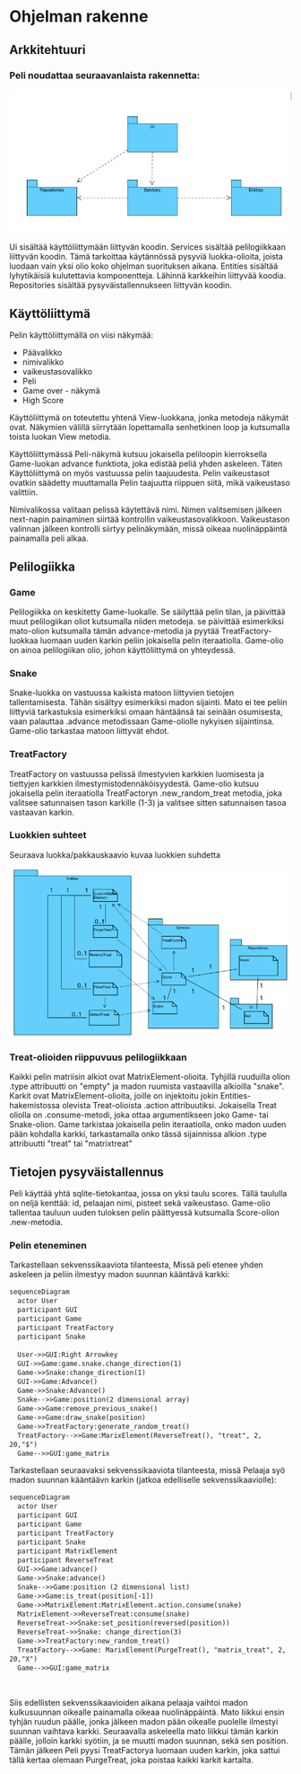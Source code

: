 # Ohjelman rakenne

## Arkkitehtuuri

### Peli noudattaa seuraavanlaista rakennetta:

![Pakkauskaavio](./kuvat/pakkauskaavio.png)

Ui sisältää käyttöliittymään liittyvän koodin. Services sisältää pelilogiikkaan liittyvän koodin. Tämä tarkoittaa käytännössä pysyviä luokka-olioita, joista luodaan vain yksi olio koko ohjelman suorituksen aikana. Entities sisältää lyhytikäisiä kulutettavia komponentteja. Lähinnä karkkeihin liittyvää koodia. Repositories sisältää pysyväistallennukseen liittyvän koodin.

## Käyttöliittymä
Pelin käyttöliittymällä on viisi näkymää:
- Päävalikko
- nimivalikko
- vaikeustasovalikko
- Peli
- Game over - näkymä
- High Score

Käyttöliittymä on toteutettu yhtenä View-luokkana, jonka metodeja näkymät ovat. Näkymien välillä siirrytään lopettamalla senhetkinen loop ja kutsumalla toista luokan View metodia.

Käyttöliittymässä Peli-näkymä kutsuu jokaisella peliloopin kierroksella Game-luokan advance funktiota, joka edistää peliä yhden askeleen. Täten Käyttöliittymä on myös vastuussa pelin taajuudesta. Pelin vaikeustasot ovatkin säädetty muuttamalla Pelin taajuutta riippuen siitä, mikä vaikeustaso valittiin.

Nimivalikossa valitaan pelissä käytettävä nimi. Nimen valitsemisen jälkeen next-napin painaminen siirtää kontrollin vaikeustasovalikkoon.
Vaikeustason valinnan jälkeen kontrolli siirtyy pelinäkymään, missä oikeaa nuolinäppäintä painamalla peli alkaa.

## Pelilogiikka

### Game
Pelilogiikka on keskitetty Game-luokalle. Se säilyttää pelin tilan, ja päivittää muut pelilogiikan oliot kutsumalla niiden metodeja. se päivittää esimerkiksi mato-olion kutsumalla tämän advance-metodia ja pyytää TreatFactory-luokkaa luomaan uuden karkin peliin jokaisella pelin iteraatiolla. Game-olio on ainoa pelilogiikan olio, johon käyttöliittymä on yhteydessä.

### Snake
Snake-luokka on vastuussa kaikista matoon liittyvien tietojen tallentamisesta. Tähän sisältyy esimerkiksi madon sijainti. Mato ei tee peliin liittyviä tarkastuksia esimerkiksi omaan häntäänsä tai seinään osumisesta, vaan palauttaa .advance metodissaan Game-oliolle nykyisen sijaintinsa. Game-olio tarkastaa matoon liittyvät ehdot.

### TreatFactory
TreatFactory on vastuussa pelissä ilmestyvien karkkien luomisesta ja tiettyjen karkkien ilmestymistodennäköisyydestä. Game-olio kutsuu jokaisella pelin iteraatiolla TreatFactoryn .new_random_treat metodia, joka valitsee satunnaisen tason karkille (1-3) ja valitsee sitten satunnaisen tasoa vastaavan karkin.


### Luokkien suhteet
Seuraava luokka/pakkauskaavio kuvaa luokkien suhdetta

![Luokkakaavio](./kuvat/luokkakaavio.png)

### Treat-olioiden riippuvuus pelilogiikkaan

Kaikki pelin matriisin alkiot ovat MatrixElement-olioita. Tyhjillä ruuduilla olion .type attribuutti on "empty" ja madon ruumista vastaavilla alkioilla "snake". Karkit ovat MatrixElement-olioita, joille on injektoitu jokin Entities-hakemistossa olevista Treat-olioista .action attribuutiksi. Jokaisella Treat oliolla on .consume-metodi, joka ottaa argumentikseen joko Game- tai Snake-olion. Game tarkistaa jokaisella pelin iteraatiolla, onko madon uuden pään kohdalla karkki, tarkastamalla onko tässä sijainnissa alkion .type attribuutti "treat" tai "matrixtreat"


## Tietojen pysyväistallennus

Peli käyttää yhtä sqlite-tietokantaa, jossa on yksi taulu scores. Tällä taululla on neljä kenttää: id, pelaajan nimi, pisteet sekä vaikeustaso. Game-olio tallentaa tauluun uuden tuloksen pelin päättyessä kutsumalla Score-olion .new-metodia.




### Pelin eteneminen

Tarkastellaan sekvenssikaaviota tilanteesta, Missä peli etenee yhden askeleen ja peliin ilmestyy madon suunnan kääntävä karkki:

```mermaid
sequenceDiagram
  actor User
  participant GUI
  participant Game
  participant TreatFactory
  participant Snake
  
  User->>GUI:Right Arrowkey
  GUI->>Game:game.snake.change_direction(1)
  Game->>Snake:change_direction(1)
  GUI->>Game:Advance()
  Game->>Snake:Advance()
  Snake-->>Game:position(2 dimensional array)
  Game->>Game:remove_previous_snake()
  Game->>Game:draw_snake(position)
  Game->>TreatFactory:generate_random_treat()
  TreatFactory-->>Game:MarixElement(ReverseTreat(), "treat", 2, 20,"$")
  Game-->>GUI:game_matrix
  ```
  Tarkastellaan seuraavaksi sekvenssikaaviota tilanteesta, missä Pelaaja syö madon suunnan kääntäävn karkin (jatkoa edelliselle sekvenssikaaviolle):
 
```mermaid
sequenceDiagram
  actor User
  participant GUI
  participant Game
  participant TreatFactory
  participant Snake
  participant MatrixElement
  participant ReverseTreat
  GUI->>Game:advance()
  Game->>Snake:advance()
  Snake-->>Game:position (2 dimensional list)
  Game->>Game:is_treat(position[-1])
  Game->>MatrixElement:MatrixElement.action.consume(snake)
  MatrixElement->>ReverseTreat:consume(snake)
  ReverseTreat->>Snake:set_position(reversed(position))
  ReverseTreat->>Snake: change_direction(3)
  Game->>TreatFactory:new_random_treat()
  TreatFactory-->>Game: MarixElement(PurgeTreat(), "matrix_treat", 2, 20,"X")
  Game-->>GUI:game_matrix
  
  
```

Siis edellisten sekvenssikaavioiden aikana pelaaja vaihtoi madon kulkusuunnan oikealle painamalla oikeaa nuolinäppäintä. Mato liikkui ensin tyhjän ruudun päälle, jonka jälkeen madon pään oikealle puolelle ilmestyi suunnan vaihtava karkki. Seuraavalla askeleella mato liikkui tämän karkin päälle, jolloin karkki syötiin, ja se muutti madon suunnan, sekä sen position. Tämän jälkeen Peli pyysi TreatFactorya luomaan uuden karkin, joka sattui tällä kertaa olemaan PurgeTreat, joka poistaa kaikki karkit kartalta.


  
  
  
  

```











